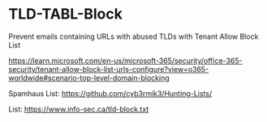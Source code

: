 # TLD-TABL-Block
Prevent emails containing URLs with abused TLDs with Tenant Allow Block List

https://learn.microsoft.com/en-us/microsoft-365/security/office-365-security/tenant-allow-block-list-urls-configure?view=o365-worldwide#scenario-top-level-domain-blocking  

Spamhaus List: https://github.com/cyb3rmik3/Hunting-Lists/  

List: https://www.info-sec.ca/tld-block.txt
